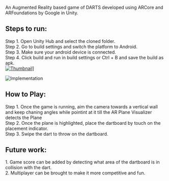 An Augmented Reality based game of DARTS developed using ARCore and ARFoundations by Google in Unity.






<h2> Steps to run: </h2>

Step 1. Open Unity Hub and select the cloned folder. <br>
Step 2. Go to build settings and switch the platform to Android. <br>
Step 3. Make sure your android device is connected. <br>
Step 4. Click build and run in build settings or Ctrl + B and save the build as apk. <br>
[![Thumbnail](https://user-images.githubusercontent.com/47019139/208224433-5e4ca835-766e-4e56-a27c-a87fe6f65cb5.PNG)](https://youtu.be/bfUiHO_sAFQ)]

![Implementation](https://user-images.githubusercontent.com/47019139/208221897-4b0502dc-2ccd-414f-a901-20ae8805e8b1.PNG)



<h2> How to Play: </h2>
Step 1. Once the game is running, aim the camera towards a vertical wall and keep chaning angles while pointint at it till the AR Plane Visualizer detects the Plane <br>
Step 2. Once the plane is highlighted, place the dartboard by touch on the placement indicator. <br>
Step 3. Swipe the dart to throw on the dartboard. <br>

<h2> Future work: </h2>
1. Game score can be added by detecting what area of the dartboard is in collision with the dart. <br>
2. Multiplayer can be brought to make it more competitive and fun. <br>




